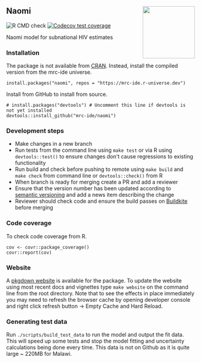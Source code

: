 ## Naomi <img src='images/naomi_hex.png' align="right" height="139" />

![R CMD check](https://github.com/mrc-ide/naomi/actions/workflows/R-CMD-check.yml/badge.svg)
[![Codecov test coverage](https://codecov.io/gh/mrc-ide/naomi/branch/master/graph/badge.svg)](https://codecov.io/gh/mrc-ide/naomi?branch=master)

Naomi model for subnational HIV estimates

### Installation

The package is not available from [CRAN](https://cran.r-project.org/).
Instead, install the compiled version from the mrc-ide universe.

```
install.packages("naomi", repos = "https://mrc-ide.r-universe.dev")
```

Install from GitHub to install from source.
```
# install.packages("devtools") # Uncomment this line if devtools is not yet installed
devtools::install_github("mrc-ide/naomi")
```

### Development steps

* Make changes in a new branch
* Run tests from the command line using `make test` or via R using `devtools::test()` to ensure changes don't cause regressions to existing functionality
* Run build and check before pushing to remote using `make build` and `make check` from command line or `devtools::check()` from R
* When branch is ready for merging create a PR and add a reviewer
* Ensure that the version number has been updated according to [semantic versioning](https://semver.org/) and add a news item describing the change
* Reviewer should check code and ensure the build passes on [Buildkite](https://buildkite.com/mrc-ide/naomi) before merging

### Code coverage

To check code coverage from R.

```
cov <- covr::package_coverage()
covr::report(cov)
```

### Website

A [pkgdown website](https://mrc-ide.github.io/naomi) is available for the package. To update the website using most recent docs and vignettes type `make website` on the command line from the root directory. Note that to see the effects in place immediately you may need to refresh the browser cache by opening developer console and right click refresh button -> Empty Cache and Hard Reload.

### Generating test data

Run `./scripts/build_test_data` to run the model and output the fit data. This will speed up some tests and stop the model fitting and uncertainty calculations being done every time. This data is not on Github as it is quite large ~ 220MB for Malawi.
